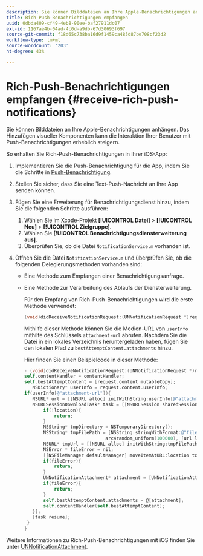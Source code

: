 ```yaml
---
description: Sie können Bilddateien an Ihre Apple-Benachrichtigungen anhängen. Das Hinzufügen visueller Komponenten kann die Interaktion Ihrer Benutzer mit Push-Benachrichtigungen erheblich steigern.
title: Rich-Push-Benachrichtigungen empfangen
uuid: 0dbda409-cf49-4eb8-90ee-baf27911dc07
exl-id: 1167ae4b-04ad-4c0d-a9db-67d30693f697
source-git-commit: f18d65c738ba16d9f1459ca485d87be708cf23d2
workflow-type: tm+mt
source-wordcount: '203'
ht-degree: 43%

---
```


# Rich-Push-Benachrichtigungen empfangen {#receive-rich-push-notifications}

Sie können Bilddateien an Ihre Apple-Benachrichtigungen anhängen. Das Hinzufügen visueller Komponenten kann die Interaktion Ihrer Benutzer mit Push-Benachrichtigungen erheblich steigern.

So erhalten Sie Rich-Push-Benachrichtigungen in Ihrer iOS-App:

1. Implementieren Sie die Push-Benachrichtigung für die App, indem Sie die Schritte in [Push-Benachrichtigung](/help/ios/messaging-main/push-messaging/push-messaging.md).
1. Stellen Sie sicher, dass Sie eine Text-Push-Nachricht an Ihre App senden können.
1. Fügen Sie eine Erweiterung für Benachrichtigungsdienst hinzu, indem Sie die folgenden Schritte ausführen:

   1. Wählen Sie im Xcode-Projekt **[!UICONTROL Datei]** > **[!UICONTROL Neu]** > **[!UICONTROL Zielgruppe]**.
   1. Wählen Sie **[!UICONTROL Benachrichtigungsdiensterweiterung aus]**.
   1. Überprüfen Sie, ob die Datei `NotificationService.m` vorhanden ist.

1. Öffnen Sie die Datei `NotificationService.m` und überprüfen Sie, ob die folgenden Delegierungsmethoden vorhanden sind:

   * Eine Methode zum Empfangen einer Benachrichtigungsanfrage.
   * Eine Methode zur Verarbeitung des Ablaufs der Diensterweiterung.

      Für den Empfang von Rich-Push-Benachrichtigungen wird die erste Methode verwendet:

      ```objective-c
      (void)didReceiveNotificationRequest:(UNNotificationRequest *)request withContentHandler:(void (^)(UNNotificationContent *contentToDeliver))contentHandler;
      ```

      Mithilfe dieser Methode können Sie die Medien-URL von `userInfo` mithilfe des Schlüssels `attachment-url` abrufen. Nachdem Sie die Datei in ein lokales Verzeichnis heruntergeladen haben, fügen Sie den lokalen Pfad zu `bestAttemptContent.attachments` hinzu.

      Hier finden Sie einen Beispielcode in dieser Methode:

      ```objective-c
      - (void)didReceiveNotificationRequest:(UNNotificationRequest *)request withContentHandler:(void (^)(UNNotificationContent * _Nonnull))contentHandler {
      self.contentHandler = contentHandler;
      self.bestAttemptContent = [request.content mutableCopy];
         NSDictionary* userInfo = request.content.userInfo;
      if(userInfo[@"attachment-url"]){
         NSURL* url = [[NSURL alloc] initWithString:userInfo[@"attachment-url"]];
         NSURLSessionDownloadTask* task = [[NSURLSession sharedSession] downloadTaskWithURL:url completionHandler:^(NSURL * _Nullable location, NSURLResponse * _Nullable response, NSError * _Nullable error) {
             if(!location){
                 return;
             }
             NSString* tmpDirectory = NSTemporaryDirectory();
             NSString* tmpFilePath = [NSString stringWithFormat:@"file://%@%d%d%@", tmpDirectory, arc4random_uniform(100000),
                                    arc4random_uniform(100000), [url lastPathComponent]];
             NSURL* tmpUrl = [[NSURL alloc] initWithString:tmpFilePath];
             NSError * fileError = nil;
             [[NSFileManager defaultManager] moveItemAtURL:location toURL:tmpUrl error:&amp;fileError];
             if(fileError){
                 return;
             }
             UNNotificationAttachment* attachment = [UNNotificationAttachment attachmentWithIdentifier:@"video" URL:tmpUrl options:nil error:&amp;fileError];
             if(fileError){
                 return;
             }
             self.bestAttemptContent.attachments = @[attachment];
             self.contentHandler(self.bestAttemptContent);
         }];
         [task resume];
       }
      }
      ```


Weitere Informationen zu Rich-Push-Benachrichtigungen mit iOS finden Sie unter [UNNotificationAttachment](https://developer.apple.com/documentation/usernotifications/unnotificationattachment).
